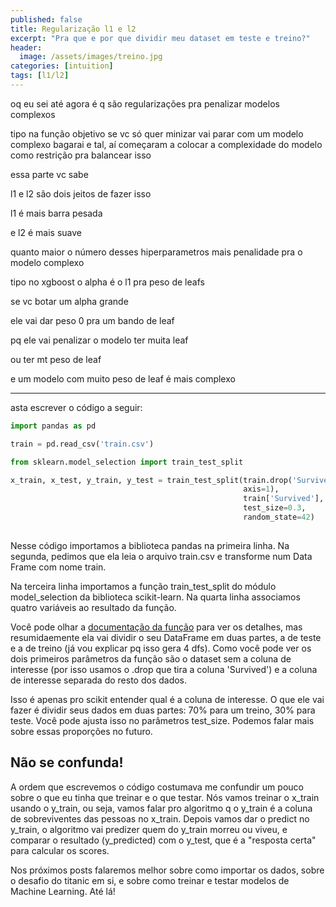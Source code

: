 ```yaml
---
published: false
title: Regularização l1 e l2
excerpt: "Pra que e por que dividir meu dataset em teste e treino?"
header:
  image: /assets/images/treino.jpg
categories: [intuition]
tags: [l1/l2]
---
```


oq eu sei até agora é q são regularizações pra penalizar modelos complexos


tipo na função objetivo se vc só quer minizar vai parar com um modelo complexo bagarai e tal, aí começaram a colocar a complexidade do modelo como restrição pra balancear isso

essa parte vc sabe


l1 e l2 são dois jeitos de fazer isso


l1 é mais barra pesada

e l2 é mais suave

quanto maior o número desses hiperparametros mais penalidade pra o modelo complexo

tipo no xgboost o alpha é o l1 pra peso de leafs

se vc botar um alpha grande

ele vai dar peso 0 pra um bando de leaf

pq ele vai penalizar o modelo ter muita leaf

ou ter mt peso de leaf

e um modelo com muito peso de leaf é mais complexo


----------------------------------------
asta escrever o código a seguir:


```python
import pandas as pd

train = pd.read_csv('train.csv')

from sklearn.model_selection import train_test_split

x_train, x_test, y_train, y_test = train_test_split(train.drop('Survived',
                                                    axis=1),
                                                    train['Survived'],
                                                    test_size=0.3,
                                                    random_state=42)
	
```

Nesse código importamos a biblioteca pandas na primeira linha. Na segunda, pedimos que ela leia o arquivo train.csv e transforme num Data Frame com nome train.

Na terceira linha importamos a função train_test_split do módulo model_selection da biblioteca scikit-learn. Na quarta linha associamos quatro variáveis ao resultado da função.

Você pode olhar a [documentação da função][documentacao do traintest split] para ver os detalhes, mas resumidaemente ela vai dividir o seu DataFrame em duas partes, a de teste e a de treino (já vou explicar pq isso gera 4 dfs). Como você pode ver os dois primeiros parâmetros da função são o dataset sem a coluna de interesse (por isso usamos o .drop que tira a coluna 'Survived') e a coluna de interesse separada do resto dos dados.

Isso é apenas pro scikit entender qual é a coluna de interesse. O que ele vai fazer é dividir seus dados em duas partes: 70% para um treino, 30% para teste. Você pode ajusta isso no parâmetros test_size. Podemos falar mais sobre essas proporções no futuro.

## Não se confunda!

A ordem que escrevemos o código costumava me confundir um pouco sobre o que eu tinha que treinar e o que testar. Nós vamos treinar o x_train usando o y_train, ou seja, vamos falar pro algoritmo q o y_train é a coluna de sobreviventes das pessoas no x_train. Depois vamos dar o predict no y_train, o algoritmo vai predizer quem do y_train morreu ou viveu, e comparar o resultado (y_predicted) com o y_test, que é a "resposta certa" para calcular os scores.

Nos próximos posts falaremos melhor sobre como importar os dados, sobre o desafio do titanic em si, e sobre como treinar e testar modelos de Machine Learning. Até lá!

[documentacao do traintest split]:http://scikit-learn.org/stable/modules/generated/sklearn.model_selection.train_test_split.html
[desafio do titanic]:https://www.kaggle.com/c/titanic